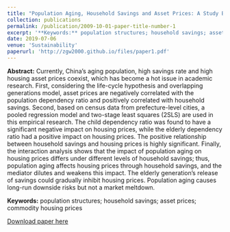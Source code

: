 ```yaml
---
title: "Population Aging, Household Savings and Asset Prices: A Study Based on Urban Commercial Housing Prices"
collection: publications
permalink: /publication/2009-10-01-paper-title-number-1
excerpt: '**Keywords:** population structures; household savings; asset prices; commodity housing prices'
date: 2019-07-06
venue: 'Sustainability'
paperurl: 'http://zgw2000.github.io/files/paper1.pdf'
---
```

**Abstract:** Currently, China’s aging population, high savings rate and high housing asset prices coexist, which has become a hot issue in academic research. First, considering the life-cycle hypothesis and overlapping generations model, asset prices are negatively correlated with the population dependency ratio and positively correlated with household savings. Second, based on census data from prefecture-level cities, a pooled regression model and two-stage least squares (2SLS) are used in this empirical research. The child dependency ratio was found to have a significant negative impact on housing prices, while the elderly dependency ratio had a positive impact on housing prices. The positive relationship between household savings and housing prices is highly significant. Finally, the interaction analysis shows that the impact of population aging on housing prices differs under different levels of household savings; thus, population aging affects housing prices through household savings, and the mediator dilutes and weakens this impact. The elderly generation’s release of savings could gradually inhibit housing prices. Population aging causes long-run downside risks but not a market meltdown.

**Keywords:** population structures; household savings; asset prices; commodity housing prices

[Download paper here](http://zgw2000.github.io/files/paper1.pdf)

